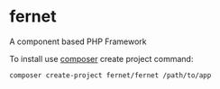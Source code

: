 # fernet
A component based PHP Framework

To install use [composer](https://getcomposer.org) create project command:

    composer create-project fernet/fernet /path/to/app
